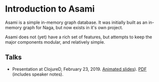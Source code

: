 # Introduction to Asami

Asami is a simple in-memory graph database. It was initially built as an in-memory graph for Naga, but now exists in it's own project.

Asami does not (yet) have a rich set of features, but attempts to keep the major components modular, and relatively simple.


## Talks

* Presentation at ClojureD, February 23, 2019. [Animated slides](https://github.com/threatgrid/asami/docs/talks/Graphs/index.html)). [PDF](https://github.com/threatgrid/asami/docs/talks/Graphs.pdf) (includes speaker notes).

